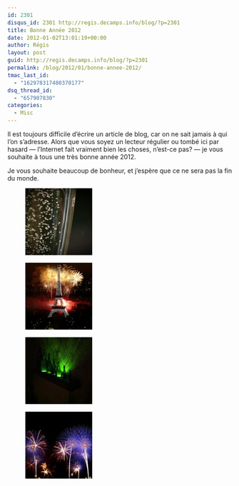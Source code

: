 ```yaml
---
id: 2301
disqus_id: 2301 http://regis.decamps.info/blog/?p=2301
title: Bonne Année 2012
date: 2012-01-02T13:01:19+00:00
author: Régis
layout: post
guid: http://regis.decamps.info/blog/?p=2301
permalink: /blog/2012/01/bonne-annee-2012/
tmac_last_id:
  - "162978317480370177"
dsq_thread_id:
  - "657907830"
categories:
  - Misc
---
```

Il est toujours difficile d’écrire un article de blog, car on ne sait jamais à qui l’on s’adresse. Alors que vous soyez un lecteur régulier ou tombé ici par hasard &#8212; l’Internet fait vraiment bien les choses, n’est-ce pas? &#8212; je vous souhaite à tous une très bonne année 2012.

Je vous souhaite beaucoup de bonheur, et j’espère que ce ne sera pas la fin du monde.

<div id='gallery-11' class='gallery galleryid-2301 gallery-columns-3 gallery-size-thumbnail'>
  <figure class='gallery-item'> 
  
  <div class='gallery-icon landscape'>
    <a href='http://regis.decamps.info/blog/2012/01/bonne-annee-2012/champagne/'><img width="150" height="150" src="/blog/wp-content/uploads/2012/01/4880166966_175c6853a8_b-150x150.jpg" class="attachment-thumbnail size-thumbnail" alt="" /></a>
  </div></figure><figure class='gallery-item'> 
  
  <div class='gallery-icon landscape'>
    <a href='http://regis.decamps.info/blog/2012/01/bonne-annee-2012/2669565516_6ff7c44e82_b/'><img width="150" height="150" src="/blog/wp-content/uploads/2012/01/2669565516_6ff7c44e82_b-150x150.jpg" class="attachment-thumbnail size-thumbnail" alt="Phot Tour Eiffel de Yann Caradec" /></a>
  </div></figure><figure class='gallery-item'> 
  
  <div class='gallery-icon landscape'>
    <a href='http://regis.decamps.info/blog/2012/01/bonne-annee-2012/6181611335_a985e03142_b/'><img width="150" height="150" src="/blog/wp-content/uploads/2012/01/6181611335_a985e03142_b-150x150.jpg" class="attachment-thumbnail size-thumbnail" alt="Photo cave Mumm de David" /></a>
  </div></figure><figure class='gallery-item'> 
  
  <div class='gallery-icon landscape'>
    <a href='http://regis.decamps.info/blog/2012/01/bonne-annee-2012/1312377396_cff3beee8f_b/'><img width="150" height="150" src="/blog/wp-content/uploads/2012/01/1312377396_cff3beee8f_b-150x150.jpg" class="attachment-thumbnail size-thumbnail" alt="Fireworks de SJ" /></a>
  </div></figure>
</div>
